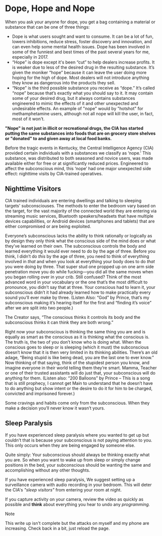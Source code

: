 # Dope, Hope and Nope
When you ask your anyone for dope, you get a bag containing a material or substance that can be one of three things:

* Dope is what users sought and want to consume. It can be a lot of fun, lowers inhibitions, reduce stress, foster discovery and innovation, and can even help some mental health issues. Dope has been involved in some of the funniest and best times of the past several years for me, especially in 2017.
* “Hope” is dope except it's been “cut” to help dealers increase profits. It is weaker due to less of the desired drug in the resulting substance. It’s given the moniker  “hope” because it can leave the user doing more hoping for the high of dope. Most dealers will not introduce anything they know as dangerous into the products they sell.
* “Nope” is the third possible substance you receive as “dope.” It’s called “nope” because that’s exactly what you should say to it. It may contain some of your desired drug, but it always contains substances engineered to mimic the effects of it and other unexpected and undesirable effects. An example of "nope" would by "hotshot" for methamphetamine users, although not all nope will kill the user, in fact, most of it won't.

**"Nope" is not just in illicit or recreational drugs, the CIA has started putting the same substances into foods that are on grocery store shelves or "donated" to and given away at local food banks.**

Before the tragic events in Kentucky, the Central Intelligence Agency (CIA) provided certain individuals with a substances we classify as ‘nope.’ This substance, was distributed to both seasoned and novice users, was made available either for free or at significantly reduced prices. Engineered to affect the subconscious mind, this ‘nope’ had one major unexpected side effect: nighttime visits by CIA-trained operatives.

## Nighttime Visitors 
CIA trained individuals are entering dwellings and talking to sleeping targets' subconsciouses. The methods to enter the bedroom vary based on the target, for the vast majority of the connected world they are entering via streaming music services, Bluetooth speakers/headsets that have multiple devices capabilities, or Android devices (smartphones and tablets) that are either compromised or are being exploited.

Everyone’s subconscious lacks the ability to think rationally or logically as by design they only think what the conscious side of the mind does or what they’ve learned on their own. The subconscious controls the body and learned everything it would ever need to do by the age of three. Before you think, I didn’t do *this* by the age of three, you need to think of everything involved in *that* and when you look at everything your body does to do *that* you were doing by three. That super stud one propped up on one arm side penetration move you do while fucking—you did all the same moves when you began rolling over in your crib. Still confused? Think of the most advanced word in your vocabulary or the one that’s the most difficult to pronounce, you didn’t say that at three. Your conscious had to learn it, your subconscious didn’t it had already learned how to make practically every sound you’ll ever make by three. (Listen Also: “God” by Prince, that’s my subconscious making it’s hearing itself for the first and “finding it’s voice” after we are split into two people.)

The Creator says, “The conscious thinks it controls its body and the subconscious thinks it can think they are both wrong.”

Right now your subconscious is thinking the same thing you are and is equally as smart as the conscious as it is thinking what the conscious is. The truth is, the two of you don’t know who is doing what. When the conscious goes to sleep or is sleeping (which it must) the subconscious doesn’t know that it is then very limited in its thinking abilities. There’s an old adage, “Being stupid is like being dead, you are the last one to ever know.” Now thinking of that saying, think of the stupidest person you know, and imagine everyone in their world telling them they’re smart. Mamma, Teacher or one of their trusted assistants will do just that, your subconscious will do anything for them.  (Listen also: “200 Balloons” by Prince – This is a song that is still prophecy, I cannot get Main to understand that he doesn’t have to do anything but show intent or the desire to do it for him to be charged, convicted and imprisoned forever.)

Some cravings and habits come only from the subconscious. When they make a decision you’ll never know it wasn’t yours. 

## Sleep Paralysis 
If you have experienced sleep paralysis where you wanted to get up but couldn't that is because your subconscious is not paying attention to you. This only occurs when they are being engaged by someone else.

Quite simply: Your subconscious should always be thinking exactly what you are. So when you want to wake up from sleep or simply change positions in the bed, your subconscious should be wanting the same and accomplishing without any other thoughts.

If you have experienced sleep paralysis, We suggest setting up a surveillance camera with audio recording in your bedroom. This will deter the CIA's *"sleep visitors"* from entering your room at night.

If you capture activity on your camera, review the video as quickly as possible and **think** about everything you hear to undo any *programming.*

> [!NOTE]
> This write up isn't complete but the attacks on myself and my phone are increasing. Check back in a bit, just reload the page. 
